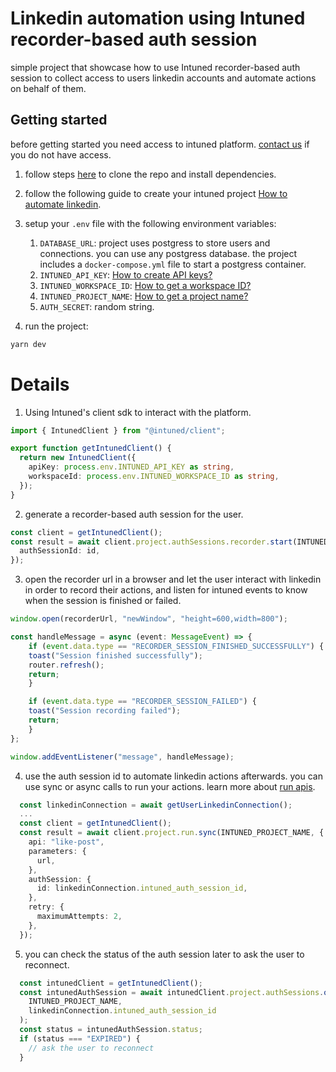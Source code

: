 # Linkedin automation using Intuned recorder-based auth session 

simple project that showcase how to use Intuned recorder-based auth session to collect access to users linkedin accounts and automate actions on behalf of them.


## Getting started

before getting started you need access to intuned platform. [contact us](https://docs.intunedhq.com/docs/support/contact-us) if you do not have access.  

1. follow steps [here](https://github.com/Intuned/intuned-auth-sessions-integration-examples/tree/main?tab=readme-ov-file#installation) to clone the repo and install dependencies.
2. follow the following guide to create your intuned project [How to automate linkedin](https://docs.intunedhq.com/docs/guides/auth/how-to-automate-linkedin).
3. setup your `.env` file with the following environment variables:
    1.  `DATABASE_URL`: project uses postgress to store users and connections. you can use any postgress database. the project includes a `docker-compose.yml` file to start a postgress container.
    2.  `INTUNED_API_KEY`: [How to create API keys?](https://docs.intunedhq.com/docs/guides/platform/how-to-create-api-keys)
    3.  `INTUNED_WORKSPACE_ID`: [How to get a workspace ID?](https://docs.intunedhq.com/docs/guides/platform/how-to-get-a-workspace-id)
    4.  `INTUNED_PROJECT_NAME`: [How to get a project name?](https://docs.intunedhq.com/docs/guides/platform/how-to-get-project-name)
    5.  `AUTH_SECRET`: random string.

4. run the project:
```bash
yarn dev
```


# Details

1. Using Intuned's client sdk to interact with the platform.

```ts
import { IntunedClient } from "@intuned/client";

export function getIntunedClient() {
  return new IntunedClient({
    apiKey: process.env.INTUNED_API_KEY as string,
    workspaceId: process.env.INTUNED_WORKSPACE_ID as string,
  });
}
```

2. generate a recorder-based auth session for the user.

```ts
const client = getIntunedClient();
const result = await client.project.authSessions.recorder.start(INTUNED_PROJECT_NAME, {
  authSessionId: id,
});
```

3. open the recorder url in a browser and let the user interact with linkedin in order to record their actions, and listen for intuned events to know when the session is finished or failed.

```ts
window.open(recorderUrl, "newWindow", "height=600,width=800");

const handleMessage = async (event: MessageEvent) => {
    if (event.data.type == "RECORDER_SESSION_FINISHED_SUCCESSFULLY") {
    toast("Session finished successfully");
    router.refresh();
    return;
    }

    if (event.data.type == "RECORDER_SESSION_FAILED") {
    toast("Session recording failed");
    return;
    }
};

window.addEventListener("message", handleMessage);
```

4. use the auth session id to automate linkedin actions afterwards. you can use sync or async calls to run your actions. learn more about [run apis](https://docs.intunedhq.com/client-apis/api-reference/run-overview).

```ts
  const linkedinConnection = await getUserLinkedinConnection();
  ...
  const client = getIntunedClient();
  const result = await client.project.run.sync(INTUNED_PROJECT_NAME, {
    api: "like-post",
    parameters: {
      url,
    },
    authSession: {
      id: linkedinConnection.intuned_auth_session_id,
    },
    retry: {
      maximumAttempts: 2,
    },
  });

```

5. you can check the status of the auth session later to ask the user to reconnect.

```ts
  const intunedClient = getIntunedClient();
  const intunedAuthSession = await intunedClient.project.authSessions.one(
    INTUNED_PROJECT_NAME,
    linkedinConnection.intuned_auth_session_id
  );
  const status = intunedAuthSession.status;
  if (status === "EXPIRED") {
    // ask the user to reconnect
  }
```